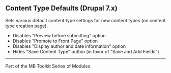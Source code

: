 ## Content Type Defaults (Drupal 7.x)

Sets various default content type settings for new content types (on content type creation page).

* Disables "Preview before submitting" option
* Disables "Promote to Front Page" option
* Disables "Display author and date information" option
* Hides "Save Content Type" button (in favor of "Save and Add Fields")

---

Part of the MB Toolkit Series of Modules